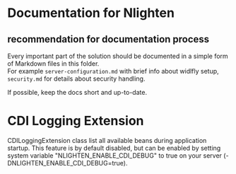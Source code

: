# Documentation for Nlighten

## recommendation for documentation process

Every important part of the solution should be documented in a simple form of Markdown files in this folder.  
For example `server-configuration.md` with brief info about widlfly setup, `security.md` for details about security handling.

If possible, keep the docs short and up-to-date. 

# CDI Logging Extension
CDILoggingExtension class list all available beans during application startup. This feature is by default disabled, but can be enabled by setting system variable "NLIGHTEN_ENABLE_CDI_DEBUG" to true on your server (-DNLIGHTEN_ENABLE_CDI_DEBUG=true).